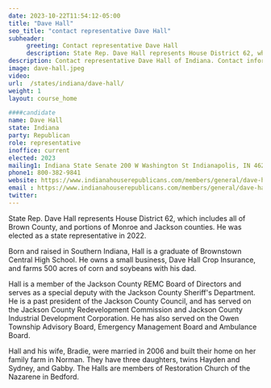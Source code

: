 ```yaml
---
date: 2023-10-22T11:54:12-05:00
title: "Dave Hall"
seo_title: "contact representative Dave Hall"
subheader:
     greeting: Contact representative Dave Hall
     description: State Rep. Dave Hall represents House District 62, which includes all of Brown County, and portions of Monroe and Jackson counties. He was elected as a state representative in 2022.
description: Contact representative Dave Hall of Indiana. Contact information for Dave Hall includes email address, phone number, and mailing address.
image: dave-hall.jpeg
video:
url:  /states/indiana/dave-hall/
weight: 1
layout: course_home

####candidate
name: Dave Hall
state: Indiana
party: Republican
role: representative
inoffice: current
elected: 2023
mailing1: Indiana State Senate 200 W Washington St Indianapolis, IN 46204-2786
phone1: 800-382-9841
website: https://www.indianahouserepublicans.com/members/general/dave-hall/?back=members/
email : https://www.indianahouserepublicans.com/members/general/dave-hall/?back=members/
twitter:
---
```


State Rep. Dave Hall represents House District 62, which includes all of Brown County, and portions of Monroe and Jackson counties. He was elected as a state representative in 2022.

Born and raised in Southern Indiana, Hall is a graduate of Brownstown Central High School. He owns a small business, Dave Hall Crop Insurance, and farms 500 acres of corn and soybeans with his dad.

Hall is a member of the Jackson County REMC Board of Directors and serves as a special deputy with the Jackson County Sheriff's Department. He is a past president of the Jackson County Council, and has served on the Jackson County Redevelopment Commission and Jackson County Industrial Development Corporation. He has also served on the Owen Township Advisory Board, Emergency Management Board and Ambulance Board.

Hall and his wife, Bradie, were married in 2006 and built their home on her family farm in Norman. They have three daughters, twins Hayden and Sydney, and Gabby. The Halls are members of Restoration Church of the Nazarene in Bedford.
